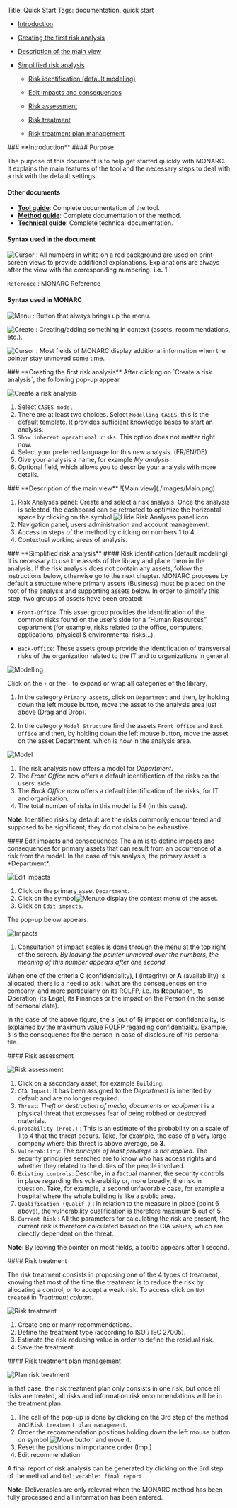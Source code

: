 Title: Quick Start
Tags: documentation, quick start

* <a href="#Introduction">Introduction</a>

* <a href="#Creating the first risk analysis">Creating the first risk analysis</a>

* <a href="#Description of the main view">Description of the main view</a>

* <a href="#Simplified risk analysis">Simplified risk analysis</a>

    * <a href="#Risk identification (default modeling)">Risk identification (default modeling)</a>

    * <a href="#Edit impacts and consequences">Edit impacts and consequences</a>

    * <a href="#Risk assessment">Risk assessment</a>

    * <a href="#Risk treatment">Risk treatment</a>

    * <a href="#Risk treatment plan management">Risk treatment plan management</a>

<a name="Introduction" />
### **Introduction**
#### Purpose

The purpose of this document is to help get started quickly with MONARC. It explains the main features of the tool and the necessary steps to deal with a risk with the default settings.

#### Other documents
* [**Tool guide**](/Tool-guide): Complete documentation of the tool.
* [**Method guide**](/Method-guide): Complete documentation of the method.
* [**Technical guide**](/technical-guide): Complete technical documentation.

#### Syntax used in the document

![Cursor](./images/Step.png) : All numbers in white on a red background are used on print-screen views to provide additional explanations. Explanations are always after the view with the corresponding numbering. **i.e.** 1.

`Reference` : MONARC Reference

#### Syntax used in MONARC
![Menu](./images/Menu.png) : Button that always brings up the menu.

![Create](./images/CreateButton.png) : Creating/adding something in context (assets, recommendations, etc.).

![Cursor](./images/Cursor.png) : Most fields of MONARC display additional information when the pointer stay unmoved some time.

<a name="Creating the first risk analysis" />
### **Creating the first risk analysis**
After clicking on `Create a risk analysis`, the following pop-up appear

![Create a risk analysis](./images/NewRiskAnalysis.png)

1. Select `CASES model`
1. There are at least two choices. Select `Modelling CASES`, this is the default template. It provides sufficient knowledge bases to start an analysis.
1. `Show inherent operational risks`. This option does not matter right now.
1. Select your preferred language for this new analysis. (FR/EN/DE)
1. Give your analysis a name, for example _My analysis_.
1. Optional field, which allows you to describe your analysis with more details.

<a name="Description of the main view" />
### **Description of the main view**
![Main view](./images/Main.png)

1. Risk Analyses panel: Create and select a risk analysis. Once the analysis is selected, the dashboard can be retracted to optimize the horizontal space by clicking on the symbol ![Hide Risk Analyses panel icon](./images/HideRiskAnalysesPanel.png).
1. Navigation panel, users administration and account management.
1. Access to steps of the method by clicking on numbers 1 to 4.
1. Contextual working areas of analysis.

<a name="Simplified risk analysis" />
### **Simplified risk analysis**

<a name="Risk identification (default modeling)" />
####	Risk identification (default modeling)
It is necessary to use the assets of the library and place them in the analysis.
If the risk analysis does not contain any assets, follow the instructions below, otherwise go to the next chapter.
MONARC proposes by default a structure where primary assets (Business) must be placed on the root of the analysis and supporting assets below. In order to simplify this step, two groups of assets have been created:

* `Front-Office`: This asset group provides the identification of the common risks found on the user’s side for a “Human Resources” department (for example, risks related to the office, computers, applications, physical & environmental risks…).

* `Back-Office`: These assets group provide the identification of transversal risks of the organization related to the IT and to organizations in general.

![Modelling](./images/Modelling.png)

Click on the `+` or the `-` to expand or wrap all categories of the library.

1. In the category `Primary assets`, click on `Department` and then, by holding down the left mouse button, move the asset to the analysis area just above (Drag and Drop).

1. In the category `Model Structure`  find the assets `Front Office` and `Back Office` and then, by holding down the left mouse button, move the asset on the asset Department, which is now in the analysis area.

![Model](./images/Model.png)

1. The risk analysis now offers a model for *Department*.
1. The *Front Office* now offers a default identification of the risks on the users’ side.
1. The *Back Office* now offers a default identification of the risks, for IT and organization.
1. The total number of risks in this model is 84 (in this case).

**Note**: Identified risks by default are the risks commonly encountered and supposed to be significant, they do not claim to be exhaustive.

<a name="Edit impacts and consequences" />
####	Edit impacts and consequences
The aim is to define impacts and consequences for primary assets that can result from an occurrence of a risk from the model.
In the case of this analysis, the primary asset is *Department*.

![Edit impacts](./images/EditImpacts.png)

1. Click on the primary asset `Department`.
1. Click on the symbol![Menu](./images/Menu.png)to display the context menu of the asset.
1. Click on `Edit impacts`.

The pop-up below appears.

![Impacts](./images/Impacts.png)

1. Consultation of impact scales is done through the menu at the top right of the screen. *By leaving the pointer unmoved over the numbers, the meaning of this number appears after one second.*

When one of the criteria **C** (confidentiality), **I** (integrity) or **A** (availability) is allocated, there is a need to ask : what are the consequences on the company, and more particularly on its ROLFP, i.e. its **R**eputation, its **O**peration, its **L**egal, its **F**inances or the impact on the **P**erson (in the sense of personal data).

In the case of the above figure, the `3` (out of 5) impact on confidentiality, is explained by the maximum value ROLFP regarding confidentiality. Example, `3` is the consequence for the person in case of disclosure of his personal file.

<a name="Risk assessment" />
#### Risk assessment

![Risk assessment](./images/RiskAssessment.png)

1. Click on a secondary asset, for example `Building`.
1. `CIA Impact`: It has been assigned to the *Department* is inherited by default and are no longer required.
1. `Threat`: *Theft or destruction of media, documents or equipment* is a physical threat that expresses fear of being robbed or destroyed materials.
1. `probability (Prob.)` : This is an estimate of the probability on a scale of 1 to 4 that the threat occurs. Take, for example, the case of a very large company where this threat is above average, so **3**.
1. `Vulnerability`: *The principle of least privilege is not applied*. The security principles searched are to know who has access rights and whether they related to the duties of the people involved.
1. `Existing controls`: Describe, in a factual manner, the security controls in place regarding this vulnerability or, more broadly, the risk in question. Take, for example, a second unfavorable case, for example a hospital where the whole building is like a public area.
1. `Qualification (Qualif.)` : In relation to the measure in place (point 6 above), the vulnerability qualification is therefore maximum **5** out of 5.
1. `Current Risk` : All the parameters for calculating the risk are present, the current risk is therefore calculated based on the CIA values, which are directly dependent on the threat.

**Note**: By leaving the pointer on most fields, a tooltip appears after 1 second.

<a name="Risk treatment" />
#### Risk treatment

The risk treatment consists in proposing one of the 4 types of treatment, knowing that most of the time the treatment is to reduce the risk by allocating a control, or to accept a weak risk. To access click on `Not treated` in *Treatment column*.

![Risk treatment](./images/RiskTreatment.png)

1. Create one or many recommendations.
1. Define the treatment type (according to ISO / IEC 27005).
1. Estimate the risk-reducing value in order to define the residual risk.
1. Save the treatment.

<a name="Risk treatment plan management" />
#### Risk treatment plan management

![Plan risk treatment](./images/PlanTreatment.png)

In that case, the risk treatment plan only consists in one risk, but once all risks are treated, all risks and information risk recommendations will be in the treatment plan.

1. The call of the pop-up is done by clicking on the 3rd step of the method and `Risk treatment plan management`.
1. Order the recommendation positions holding down the left mouse button on symbol ![Move button](./images/MoveButton.png) and move it.
1. Reset the positions in importance order (Imp.)
1. Edit recommendation

A final report of risk analysis can be generated by clicking on the 3rd step of the method and `Deliverable: final report`.

**Note**: Deliverables are only relevant when the MONARC method has been fully processed and all information has been entered.
